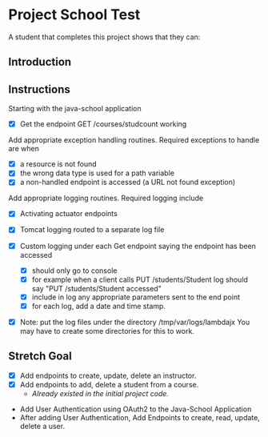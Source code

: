 # Project School Test

A student that completes this project shows that they can:

## Introduction

## Instructions

Starting with the java-school application

* [x] Get the endpoint GET /courses/studcount working

Add appropriate exception handling routines. Required exceptions to handle are when
  * [x] a resource is not found
  * [x] the wrong data type is used for a path variable
  * [x] a non-handled endpoint is accessed (a URL not found exception)

Add appropriate logging routines. Required logging include
  * [x] Activating actuator endpoints
  * [x] Tomcat logging routed to a separate log file
  * [x] Custom logging under each Get endpoint saying the endpoint has been accessed
    * [x] should only go to console
    * [x] for example when a client calls PUT /students/Student log should say "PUT /students/Student accessed"
    * [x] include in log any appropriate parameters sent to the end point
    * [x] for each log, add a date and time stamp.
  * [x] Note: put the log files under the directory /tmp/var/logs/lambdajx You may have to create some directories for this to work.


## Stretch Goal
* [x] Add endpoints to create, update, delete an instructor.
* [x] Add endpoints to add, delete a student from a course.
  * _Already existed in the initial project code._
* Add User Authentication using OAuth2 to the Java-School Application
* After adding User Authentication, Add Endpoints to create, read, update, delete a user.
